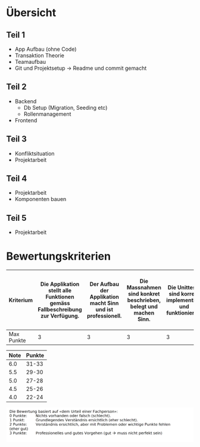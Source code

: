 # Übersicht

## Teil 1

- App Aufbau (ohne Code)
- Transaktion Theorie
- Teamaufbau
- Git und Projektsetup -> Readme und commit gemacht

## Teil 2

- Backend
  - Db Setup (Migration, Seeding etc)
  - Rollenmanagement
- Frontend

## Teil 3

- Konfliktsituation
- Projektarbeit

## Teil 4

- Projektarbeit
- Komponenten bauen

## Teil 5

- Projektarbeit


# Bewertungskriterien

|Kriterium |Die Applikation stellt alle Funktionen gemäss Fallbeschreibung zur Verfügung.|Der Aufbau der Applikation macht Sinn und ist professionell.|Die Massnahmen sind konkret beschrieben, belegt und machen Sinn.|Die Unittests sind korrekt implementiert und funktionieren.|Die Lasttests sind korrekt implementiert funktionieren.|Es wird an einem Beispiel plausibel gezeigt, dass die Unit- oder Lasttests funktionieren.|Es wurde eine weitere Funktionalität im Backend implementiert|Es wurde eine weitere Funktionalität im Frontend implementiert|Die neue Funktionalität wurde Unit Getestet|Es wurde eine weitere Funktionalität im Backend implementiert|Es wurde eine weitere Funktionalität im Frontend implementiert|
|----------|-----------------------------------------------------------------------------|------------------------------------------------------------|----------------------------------------------------------------|-----------------------------------------------------------|-------------------------------------------------------|-----------------------------------------------------------------------------------------|-------------------------------------------------------------|--------------------------------------------------------------|-------------------------------------------|-------------------------------------------------------------|--------------------------------------------------------------|
|Max Punkte|3                                                                            |3                                                           |3                                                               |3                                                          |3                                                      |3                                                                                        |3                                                            |3                                                             |3                                          |3                                                            |3                                                             |

| Note | Punkte |
| ---- | ------ |
| 6.0  | 31-33  |
| 5.5  | 29-30  |
| 5.0  | 27-28  |
| 4.5  | 25-26  |
| 4.0  | 22-24  |

![](2024-11-26-21-18-33.png)
